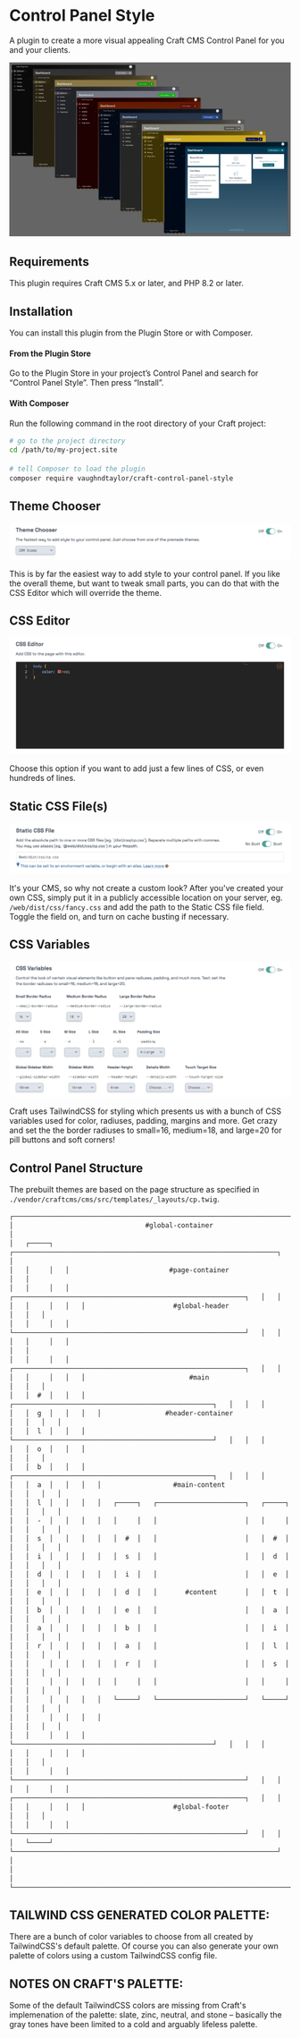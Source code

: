 # Control Panel Style

A plugin to create a more visual appealing Craft CMS Control Panel for you and your clients.

![Theme Overview](https://github.com/vaughn-taylor/craft-control-panel-style/blob/5.x/src/web/dist/img/premade-themes.png)

## Requirements

This plugin requires Craft CMS 5.x or later, and PHP 8.2 or later.

## Installation

You can install this plugin from the Plugin Store or with Composer.

#### From the Plugin Store

Go to the Plugin Store in your project’s Control Panel and search for “Control Panel Style”. Then press “Install”.

#### With Composer

Run the following command in the root directory of your Craft project:

```bash
# go to the project directory
cd /path/to/my-project.site

# tell Composer to load the plugin
composer require vaughndtaylor/craft-control-panel-style

```

## Theme Chooser

![Theme Chooser](https://github.com/vaughn-taylor/craft-control-panel-style/blob/5.x/src/web/dist/img/theme-chooser.png)

This is by far the easiest way to add style to your control panel. If you like the overall theme, but want to tweak small parts, you can do that with the CSS Editor which will override the theme.

## CSS Editor

![CSS Editor](https://github.com/vaughn-taylor/craft-control-panel-style/blob/5.x/src/web/dist/img/css-editor.png)

Choose this option if you want to add just a few lines of CSS, or even hundreds of lines.

## Static CSS File(s)

![Static CSS](https://github.com/vaughn-taylor/craft-control-panel-style/blob/5.x/src/web/dist/img/static-css.png)

It's your CMS, so why not create a custom look? After you've created your own CSS, simply put it in a publicly accessible location on your server, eg. `/web/dist/css/fancy.css` and add the path to the Static CSS file field. Toggle the field on, and turn on cache busting if necessary.

## CSS Variables

![CSS Variables](https://github.com/vaughn-taylor/craft-control-panel-style/blob/5.x/src/web/dist/img/css-variables.png)

Craft uses TailwindCSS for styling which presents us with a bunch of CSS variables used for color, radiuses, padding, margins and more. Get crazy and set the the border radiuses to small=16, medium=18, and large=20 for pill buttons and soft corners!

## Control Panel Structure

The prebuilt themes are based on the page structure as specified in `./vendor/craftcms/cms/src/templates/_layouts/cp.twig`.

    ┌────────────────────────────────────────────────────────────────────────────────────┐
    │                                 #global-container                                  │
    │   ┌─────┐   ┌──────────────────────────────────────────────────────────────────┐   │
    │   │     │   │                         #page-container                          │   │
    │   │     │   │   ┌──────────────────────────────────────────────────────────┐   │   │
    │   │     │   │   │                      #global-header                      │   │   │
    │   │     │   │   └──────────────────────────────────────────────────────────┘   │   │
    │   │     │   │                                                                  │   │
    │   │     │   │   ┌──────────────────────────────────────────────────────────┐   │   │
    │   │     │   │   │                          #main                           │   │   │
    │   │  #  │   │   │   ┌──────────────────────────────────────────────────┐   │   │   │
    │   │  g  │   │   │   │                #header-container                 │   │   │   │
    │   │  l  │   │   │   └──────────────────────────────────────────────────┘   │   │   │
    │   │  o  │   │   │                                                          │   │   │
    │   │  b  │   │   │   ┌──────────────────────────────────────────────────┐   │   │   │
    │   │  a  │   │   │   │                  #main-content                   │   │   │   │
    │   │  l  │   │   │   │   ┌─────┐   ┌──────────────────────┐   ┌─────┐   │   │   │   │
    │   │  -  │   │   │   │   │     │   │                      │   │     │   │   │   │   │
    │   │  s  │   │   │   │   │  #  │   │                      │   │  #  │   │   │   │   │
    │   │  i  │   │   │   │   │  s  │   │                      │   │  d  │   │   │   │   │
    │   │  d  │   │   │   │   │  i  │   │                      │   │  e  │   │   │   │   │
    │   │  e  │   │   │   │   │  d  │   │       #content       │   │  t  │   │   │   │   │
    │   │  b  │   │   │   │   │  e  │   │                      │   │  a  │   │   │   │   │
    │   │  a  │   │   │   │   │  b  │   │                      │   │  i  │   │   │   │   │
    │   │  r  │   │   │   │   │  a  │   │                      │   │  l  │   │   │   │   │
    │   │     │   │   │   │   │  r  │   │                      │   │  s  │   │   │   │   │
    │   │     │   │   │   │   │     │   │                      │   │     │   │   │   │   │
    │   │     │   │   │   │   └─────┘   └──────────────────────┘   └─────┘   │   │   │   │
    │   │     │   │   │   │                                                  │   │   │   │
    │   │     │   │   │   └──────────────────────────────────────────────────┘   │   │   │
    │   │     │   │   │                                                          │   │   │
    │   │     │   │   └──────────────────────────────────────────────────────────┘   │   │
    │   │     │   │   ┌──────────────────────────────────────────────────────────┐   │   │
    │   │     │   │   │                      #global-footer                      │   │   │
    │   │     │   │   └──────────────────────────────────────────────────────────┘   │   │
    │   └─────┘   └──────────────────────────────────────────────────────────────────┘   │
    │                                                                                    │
    └────────────────────────────────────────────────────────────────────────────────────┘

## TAILWIND CSS GENERATED COLOR PALETTE:

There are a bunch of color variables to choose from all created by TailwindCSS's default palette. Of course you can also generate your own palette of colors using a custom TailwindCSS config file.

## NOTES ON CRAFT'S PALETTE:

Some of the default TailwindCSS colors are missing from Craft's implemenation of the palette: slate, zinc, neutral, and stone – basically the gray tones have been limited to a cold and arguably lifeless palette.
